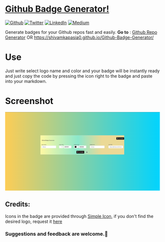 # [Github Badge Generator!](https://shivamkapasia-developer-edition.ap16.force.com/Badges4Me/s)

<p><a href="https://github.com/shivamkapasia0" target="_blank"><img alt="Github" src="https://img.shields.io/badge/GitHub-%2312100E.svg?&style=for-the-badge&logo=Github&logoColor=white" /></a> <a href="https://twitter.com/shivaay0o7" target="_blank"><img alt="Twitter" src="https://img.shields.io/badge/twitter-%231DA1F2.svg?&style=for-the-badge&logo=twitter&logoColor=white" /></a> <a href="https://www.linkedin.com/in/shivam-kapasia" target="_blank"><img alt="LinkedIn" src="https://img.shields.io/badge/linkedin-%230077B5.svg?&style=for-the-badge&logo=linkedin&logoColor=white" /></a> <a href="https://instagram.com/shivaay0o7" target="_blank"><img alt="Medium" src="https://img.shields.io/badge/instagram-%2312100E.svg?&style=for-the-badge&logo=instagram&logoColor=purple" /></a>
</p> 

Generate badges for your Github repos fast and easily.
**Go to** : [Github Repo Generator](https://shivamkapasia-developer-edition.ap16.force.com/Badges4Me/s) OR
https://shivamkapasia0.github.io/Github-Badge-Generator/

# Use
Just write select logo name and color and your badge will be instantly ready and just copy the code by pressing the icon right to the badge and paste into your markdown.

# Screenshot

![enter image description here](https://github.com/shivamkapasia0/Badges4Me/blob/main/ss1.png?raw=true)

## Credits:
Icons in the badge are provided through [Simple Icon](https://simpleicons.org/), if you don't find the desired logo, request it [here](https://github.com/simple-icons/simple-icons/issues/new?assignees=&labels=new+icon&template=icon_request.md)  

### Suggestions and feedback are welcome.🙏

